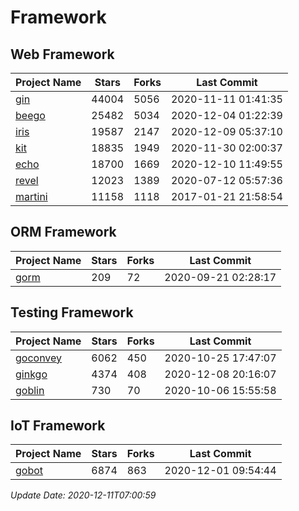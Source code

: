 # Framework

## Web Framework
| Project Name | Stars | Forks | Last Commit |
| ------------ | ----- | ----- | ----------- |
| [gin](https://github.com/gin-gonic/gin) | 44004 | 5056 | 2020-11-11 01:41:35 |
| [beego](https://github.com/astaxie/beego) | 25482 | 5034 | 2020-12-04 01:22:39 |
| [iris](https://github.com/kataras/iris) | 19587 | 2147 | 2020-12-09 05:37:10 |
| [kit](https://github.com/go-kit/kit) | 18835 | 1949 | 2020-11-30 02:00:37 |
| [echo](https://github.com/labstack/echo) | 18700 | 1669 | 2020-12-10 11:49:55 |
| [revel](https://github.com/revel/revel) | 12023 | 1389 | 2020-07-12 05:57:36 |
| [martini](https://github.com/go-martini/martini) | 11158 | 1118 | 2017-01-21 21:58:54 |

## ORM Framework
| Project Name | Stars | Forks | Last Commit |
| ------------ | ----- | ----- | ----------- |
| [gorm](https://github.com/jinzhu/gorm) | 209 | 72 | 2020-09-21 02:28:17 |

## Testing Framework
| Project Name | Stars | Forks | Last Commit |
| ------------ | ----- | ----- | ----------- |
| [goconvey](https://github.com/smartystreets/goconvey) | 6062 | 450 | 2020-10-25 17:47:07 |
| [ginkgo](https://github.com/onsi/ginkgo) | 4374 | 408 | 2020-12-08 20:16:07 |
| [goblin](https://github.com/franela/goblin) | 730 | 70 | 2020-10-06 15:55:58 |

## IoT Framework
| Project Name | Stars | Forks | Last Commit |
| ------------ | ----- | ----- | ----------- |
| [gobot](https://github.com/hybridgroup/gobot) | 6874 | 863 | 2020-12-01 09:54:44 |

*Update Date: 2020-12-11T07:00:59*